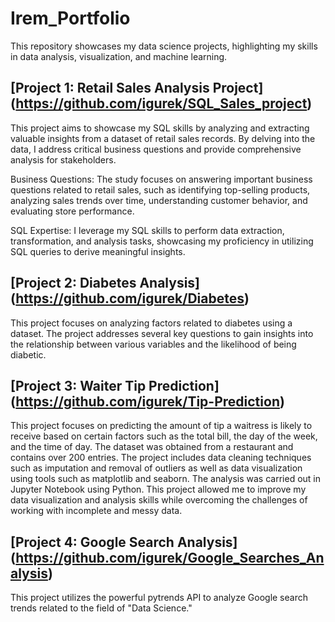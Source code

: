 # Irem_Portfolio
 This repository showcases my data science projects, highlighting my skills in data analysis, visualization, and machine learning. 


## [Project 1: Retail Sales Analysis Project] (https://github.com/igurek/SQL_Sales_project) 

This project aims to showcase my SQL skills by analyzing and extracting valuable insights from a dataset of retail sales records. By delving into the data, I address critical business questions and provide comprehensive analysis for stakeholders.

Business Questions: The study focuses on answering important business questions related to retail sales, such as identifying top-selling products, analyzing sales trends over time, understanding customer behavior, and evaluating store performance.

SQL Expertise: I leverage my SQL skills to perform data extraction, transformation, and analysis tasks, showcasing my proficiency in utilizing SQL queries to derive meaningful insights.


## [Project 2: Diabetes Analysis] (https://github.com/igurek/Diabetes)  

This project focuses on analyzing factors related to diabetes using a dataset. The project addresses several key questions to gain insights into the relationship between various variables and the likelihood of being diabetic.


## [Project 3: Waiter Tip Prediction] (https://github.com/igurek/Tip-Prediction) 

This project focuses on predicting the amount of tip a waitress is likely to receive based on certain factors such as the total bill, the day of the week, and the time of day. The dataset was obtained from a restaurant and contains over 200 entries. The project includes data cleaning techniques such as imputation and removal of outliers as well as data visualization using tools such as matplotlib and seaborn. The analysis was carried out in Jupyter Notebook using Python. This project allowed me to improve my data visualization and analysis skills while overcoming the challenges of working with incomplete and messy data.


## [Project 4: Google Search Analysis] (https://github.com/igurek/Google_Searches_Analysis) 

This project utilizes the powerful pytrends API to analyze Google search trends related to the field of "Data Science."
